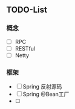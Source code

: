 ## TODO-List

### 概念

- [ ] RPC
- [ ] RESTful
- [ ] Netty

### 框架

- [ ] Spring 反射源码
- [ ] Spring @Bean工厂
- [ ] 

